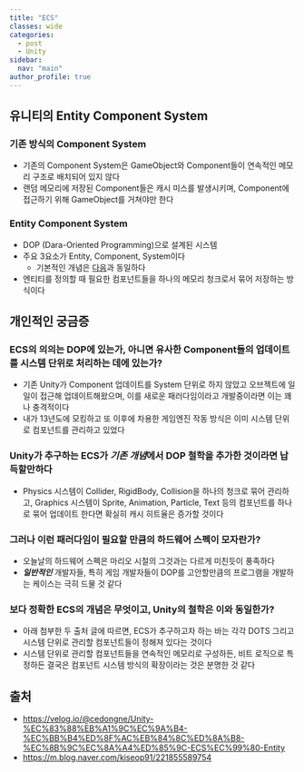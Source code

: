 ```yaml
---
title: "ECS"
classes: wide
categories: 
  - post
  - Unity
sidebar:
  nav: "main"
author_profile: true
---
```

  
## 유니티의 Entity Component System

### 기존 방식의 Component System
* 기존의 Component System은 GameObject와 Component들이 연속적인 메모리 구조로 배치되어 있지 않다
* 랜덤 메모리에 저장된 Component들은 캐시 미스를 발생시키며, Component에 접근하기 위해 GameObject를 거쳐야만 한다

### Entity Component System
* DOP (Dara-Oriented Programming)으로 설계된 시스템
* 주요 3요소가 Entity, Component, System이다
  * 기본적인 개념은 [다음](https://jaykop.github.io/post/etc/ComponentBased/#%EC%9E%91%EB%8F%99-%EC%9B%90%EB%A6%AC)과 동일하다
* 엔티티를 정의할 때 필요한 컴포넌트들을 하나의 메모리 청크로서 묶어 저장하는 방식이다

## 개인적인 궁금증

### ECS의 의의는 DOP에 있는가, 아니면 유사한 Component들의 업데이트를 시스템 단위로 처리하는 데에 있는가?
* 기존 Unity가 Component 업데이트를 System 단위로 하지 않았고 오브젝트에 일일이 접근해 업데이트해왔으며, 이를 새로운 패러다임이라고 개발중이라면 이는 꽤나 충격적이다
* 내가 13년도에 모킹하고 또 이후에 차용한 게임엔진 작동 방식은 이미 시스템 단위로 컴포넌트를 관리하고 있었다

### Unity가 추구하는 ECS가 ***기존 개념***에서 DOP 철학을 추가한 것이라면 납득할만하다
* Physics 시스템이 Collider, RigidBody, Collision을 하나의 청크로 묶어 관리하고, Graphics 시스템이 Sprite, Animation, Particle, Text 등의 컴포넌트를 하나로 묶어 업데이트 한다면 확실히 캐시 히트율은 증가할 것이다

### 그러나 이런 패러다임이 필요할 만큼의 하드웨어 스펙이 모자란가?
* 오늘날의 하드웨어 스펙은 마리오 시절의 그것과는 다르게 미친듯이 풍족하다
* ***일반적인*** 개발자들, 특히 게임 개발자들이 DOP를 고안할만큼의 프로그램을 개발하는 케이스는 극히 드물 것 같다

### 보다 정확한 ECS의 개념은 무엇이고, Unity의 철학은 이와 동일한가?
* 아래 첨부한 두 출처 글에 따르면, ECS가 추구하고자 하는 바는 각각 DOTS 그리고 시스템 단위로 관리할 컴포넌트들이 정해져 있다는 것이다
* 시스템 단위로 관리할 컴포넌트들을 연속적인 메모리로 구성하든, 비트 로직으로 특정하든 결국은 컴포넌트 시스템 방식의 확장이라는 것은 분명한 것 같다

## 출처
* <https://velog.io/@cedongne/Unity-%EC%83%88%EB%A1%9C%EC%9A%B4-%EC%BB%B4%ED%8F%AC%EB%84%8C%ED%8A%B8-%EC%8B%9C%EC%8A%A4%ED%85%9C-ECS%EC%99%80-Entity>
* <https://m.blog.naver.com/kiseop91/221855589754>